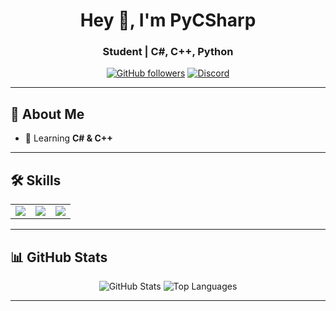 <h1 align="center">Hey 👋, I'm PyCSharp</h1>
<h3 align="center">Student | C#, C++, Python</h3>

<p align="center">
  <a href="https://github.com/PyCSharp"><img src="https://img.shields.io/github/followers/PyCSharp?label=Follow&style=social" alt="GitHub followers"></a>
  <a href="https://discord.com/users/1389894085862490152"><img src="https://img.shields.io/badge/Discord-Online-purple?style=flat-square&logo=discord" alt="Discord"></a>
</p>

---

## 🚀 About Me
- 🌱 Learning **C# & C++**

---

## 🛠️ Skills
<table>
  <tr>
    <td><img src="https://img.shields.io/badge/C%23-239120?style=for-the-badge&logo=c-sharp&logoColor=white"></td>
    <td><img src="https://img.shields.io/badge/C++-00599C?style=for-the-badge&logo=c%2B%2B&logoColor=white"></td>
    <td><img src="(https://img.shields.io/badge/python-3.6-blue.svg"></td>
  </tr>
</table>

---

## 📊 GitHub Stats
<p align="center">
  <img src="https://github-readme-stats.vercel.app/api?username=PyCSharp&show_icons=true&theme=radical" alt="GitHub Stats">
  <img src="https://github-readme-stats.vercel.app/api/top-langs/?username=PyCSharp&layout=compact&theme=radical" alt="Top Languages">
</p>

---
